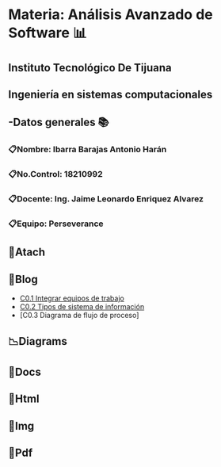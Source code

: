 # Materia: Análisis Avanzado de Software :bar_chart:

## Instituto Tecnológico De Tijuana
## Ingeniería en sistemas computacionales


## -Datos generales :books:
### :clipboard:Nombre: Ibarra Barajas Antonio Harán
### :clipboard:No.Control: 18210992
### :clipboard:Docente: Ing. Jaime Leonardo Enriquez Alvarez 
### :clipboard:Equipo: Perseverance



## :memo:Atach
## :memo:Blog
- [C0.1 Integrar equipos de trabajo](https://github.com/AntonioIB9/AnalisisAvanzadoDeSoftware_AntonioIbarra/blob/main/C0.1_IntegrarEquiposdeTrabajo_AntonioHar%C3%A1nIbarraBarajas.pdf)
- [C0.2 Tipos de sistema de información](https://github.com/AntonioIB9/AnalisisAvanzadoDeSoftware_AntonioIbarra/blob/main/C0.2_Tipo_de_Sistema_Desarrollar_AntonioHaranIbarraBarajas.pdf)
- [C0.3 Diagrama de flujo de proceso] 

## :chart_with_downwards_trend:Diagrams
## :page_facing_up:Docs
## :page_with_curl:Html
## :sunrise:Img
## :book:Pdf

